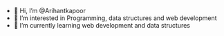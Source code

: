 - 👋 Hi, I’m @Arihantkapoor
- 👀 I’m interested in Programming, data structures and web development
- 🌱 I’m currently learning web development and data structures


<!---
Arihantkapoor/Arihantkapoor is a ✨ special ✨ repository because its `README.md` (this file) appears on your GitHub profile.
You can click the Preview link to take a look at your changes.
--->
